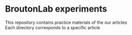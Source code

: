 # BroutonLab experiments
This repository contains practice materials of the our articles  
Each directory corresponds to a specific article
